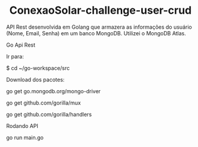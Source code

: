 <h1 align="center">ConexaoSolar-challenge-user-crud</h1>
<p>API Rest desenvolvida em Golang que armazera as informações do usuário (Nome, Email, Senha) em um banco MongoDB. Utilizei o MongoDB Atlas.</p>

Go Api Rest

Ir para:

$ cd ~/go-workspace/src

Download dos pacotes:

go get go.mongodb.org/mongo-driver

go get github.com/gorilla/mux

go get github.com/gorilla/handlers

Rodando API

go run main.go
